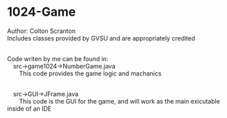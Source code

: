 # 1024-Game

Author: Colton Scranton<br>
Includes classes provided by GVSU and are appropriately credited<br><br>

Code writen by me can be found in:<br>
&emsp;src->game1024->NumberGame.java<br>
&emsp;&emsp;This code provides the game logic and machanics<br><br>
    
&emsp;src->GUI->JFrame.java<br>
&emsp;&emsp;This code is the GUI for the game, and will work as the main exicutable inside of an IDE
